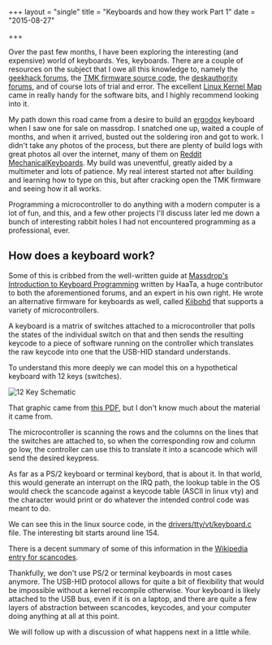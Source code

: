 +++
layout = "single"
title = "Keyboards and how they work Part 1"
date = "2015-08-27"

+++

Over the past few months, I have been exploring the interesting (and expensive) world of keyboards. 
Yes, keyboards. There are a couple of resources on the subject that I owe all this knowledge to, namely the [geekhack forums](http://geekhack.org), the [TMK firmware source code](https://github.com/tmk/tmk_keyboard), the [deskauthority forums](http://deskthority.net), and of course lots of trial and error. The excellent [Linux Kernel Map](http://makelinux.net/kernel_map/) came in really handy for the software bits, and I highly recommend looking into it.

My path down this road came from a desire to build an [ergodox](http://www.ergodox.org/) keyboard when I saw one for sale on massdrop. I snatched one up, waited a couple of months, and when it arrived, busted out the soldering iron and got to work. I didn't take any photos of the process, but there are plenty of build logs with great photos all over the internet, many of them on [Reddit MechanicalKeyboards](https://www.reddit.com/r/MechanicalKeyboards/). My build was uneventful, greatly aided by a multimeter and lots of patience. My real interest started not after building and learning how to type on this, but after cracking open the TMK firmware and seeing how it all works. 

Programming a microcontroller to do anything with a modern computer is a lot of fun, and this, and a few other projects I'll discuss later led me down a bunch of interesting rabbit holes I had not encountered programming as a professional, ever.

## How does a keyboard work?

Some of this is cribbed from the well-written guide at [Massdrop's Introduction to Keyboard Programming](https://www.massdrop.com/article/introduction-to-keyboard-programming) written by HaaTa, a huge contributor to both the aforementioned forums, and an expert in his own right. He wrote an alternative firmware for keyboards as well, called [Kiibohd](https://github.com/haata/kiibohdforce) that supports a variety of microcontrollers.

A keyboard is a matrix of switches attached to a microcontroller that polls the states of the individual switch on that and then sends the resulting keycode to a piece of software running on the controller which translates the raw keycode into one that the USB-HID standard understands.

To understand this more deeply we can model this on a hypothetical keyboard with 12 keys (switches). 

![12 Key Schematic](/12keykeyboard.jpg)

That graphic came from [this PDF](http://nptel.ac.in/courses/Webcourse-contents/IISc-BANG/Microprocessors%20and%20Microcontrollers/pdf/Teacher_Slides/mod3/M3L7.pdf), but I don't know much about the material it came from.

The microcontroller is scanning the rows and the columns on the lines that the switches are attached to, so when the corresponding row and column go low, the controller can use this to translate it into a scancode which will send the desired keypress. 

As far as a PS/2 keyboard or terminal keybord, that is about it. In that world, this would generate an interrupt on the IRQ path, the lookup table in the OS would check the scancode against a keycode table (ASCII in linux vty) and the character would print or do whatever the intended control code was meant to do.

We can see this in the linux source code, in the [drivers/tty/vt/keyboard.c](http://lxr.free-electrons.com/source/drivers/tty/vt/keyboard.c) file. The interesting bit starts around line 154.

There is a decent summary of some of this information in the [Wikipedia entry for scancodes](https://en.wikipedia.org/wiki/Scancode#PC_compatibles).

Thankfully, we don't use PS/2 or terminal keyboards in most cases anymore. The USB-HID protocol allows for quite a bit of flexibility that would be impossible without a kernel recompile otherwise. Your keyboard is likely attached to the USB bus, even if it is on a laptop, and there are quite a few layers of abstraction between scancodes, keycodes, and your computer doing anything at all at this point.

We will follow up with a discussion of what happens next in a little while.
